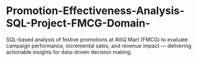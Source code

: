 # Promotion-Effectiveness-Analysis-SQL-Project-FMCG-Domain-
SQL-based analysis of festive promotions at AtliQ Mart (FMCG) to evaluate campaign performance, incremental sales, and revenue impact — delivering actionable insights for data-driven decision making.
